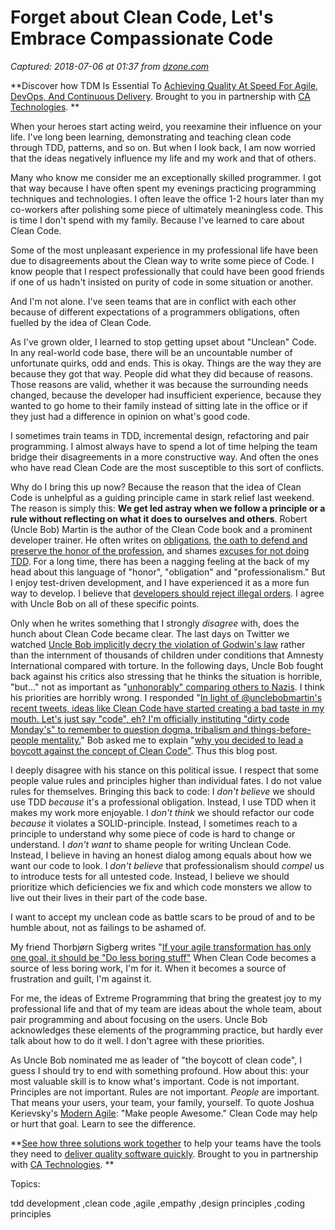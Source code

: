 # Forget about Clean Code, Let's Embrace Compassionate Code

_Captured: 2018-07-06 at 01:37 from [dzone.com](https://dzone.com/articles/forget-about-clean-code-lets-embrace-compassionate?edition=385198&utm_source=Daily%20Digest&utm_medium=email&utm_campaign=Daily%20Digest%202018-07-05)_

**Discover how TDM Is Essential To [Achieving Quality At Speed For Agile, DevOps, And Continuous Delivery](https://dzone.com/go?i=291448&u=http%3A%2F%2Fwww.ca.com%2Fus%2Fcollateral%2Findustry-analyst-report%2Fagile-test-data-management-the-new-must-have.html%3Fcid%3DNA-DSP-CD-AGJ-000195-00001461-000001106%26utm_source%3Donline_ads%26utm_medium%3Ddzone%26utm_campaign%3Dtdm_acquire%26utm_content%3Dagile_tdm_report-pre_roll). Brought to you in partnership with [CA Technologies](https://dzone.com/go?i=291448&u=http%3A%2F%2Fwww.ca.com%2Fus%2Fcollateral%2Findustry-analyst-report%2Fagile-test-data-management-the-new-must-have.html%3Fcid%3DNA-DSP-CD-AGJ-000195-00001461-000001106%26utm_source%3Donline_ads%26utm_medium%3Ddzone%26utm_campaign%3Dtdm_acquire%26utm_content%3Dagile_tdm_report-pre_roll). **

When your heroes start acting weird, you reexamine their influence on your life. I've long been learning, demonstrating and teaching clean code through TDD, patterns, and so on. But when I look back, I am now worried that the ideas negatively influence my life and my work and that of others.

Many who know me consider me an exceptionally skilled programmer. I got that way because I have often spent my evenings practicing programming techniques and technologies. I often leave the office 1-2 hours later than my co-workers after polishing some piece of ultimately meaningless code. This is time I don't spend with my family. Because I've learned to care about Clean Code.

Some of the most unpleasant experience in my professional life have been due to disagreements about the Clean way to write some piece of Code. I know people that I respect professionally that could have been good friends if one of us hadn't insisted on purity of code in some situation or another.

And I'm not alone. I've seen teams that are in conflict with each other because of different expectations of a programmers obligations, often fuelled by the idea of Clean Code.

As I've grown older, I learned to stop getting upset about "Unclean" Code. In any real-world code base, there will be an uncountable number of unfortunate quirks, odd and ends. This is okay. Things are the way they are because they got that way. People did what they did because of reasons. Those reasons are valid, whether it was because the surrounding needs changed, because the developer had insufficient experience, because they wanted to go home to their family instead of sitting late in the office or if they just had a difference in opinion on what's good code.

I sometimes train teams in TDD, incremental design, refactoring and pair programming. I almost always have to spend a lot of time helping the team bridge their disagreements in a more constructive way. And often the ones who have read Clean Code are the most susceptible to this sort of conflicts.

Why do I bring this up now? Because the reason that the idea of Clean Code is unhelpful as a guiding principle came in stark relief last weekend. The reason is simply this: **We get led astray when we follow a principle or a rule without reflecting on what it does to ourselves and others**. Robert (Uncle Bob) Martin is the author of the Clean Code book and a prominent developer trainer. He often writes on [obligations](https://blog.cleancoder.com/uncle-bob/2014/11/15/WeRuleTheWorld.html), [the oath to defend and preserve the honor of the profession](https://blog.cleancoder.com/uncle-bob/2015/11/18/TheProgrammersOath.html), and shames [excuses for not doing TDD](https://blog.cleancoder.com/uncle-bob/2017/12/18/Excuses.html). For a long time, there has been a nagging feeling at the back of my head about this language of "honor", "obligation" and "professionalism." But I enjoy test-driven development, and I have experienced it as a more fun way to develop. I believe that [developers should reject illegal orders](https://blog.cleancoder.com/uncle-bob/2017/08/28/JustFollowingOders.html). I agree with Uncle Bob on all of these specific points.

Only when he writes something that I strongly _disagree_ with, does the hunch about Clean Code became clear. The last days on Twitter we watched [Uncle Bob implicitly decry the violation of Godwin's law](https://twitter.com/unclebobmartin/status/1010152980988026881) rather than the internment of thousands of children under conditions that Amnesty International compared with torture. In the following days, Uncle Bob fought back against his critics also stressing that he thinks the situation is horrible, "but..." not as important as "[unhonorably" comparing others to Nazis](https://twitter.com/unclebobmartin/status/1010865427071856640). I think his priorities are horribly wrong. I responded "[In light of @unclebobmartin's recent tweets, ideas like Clean Code have started creating a bad taste in my mouth. Let's just say "code", eh? I'm officially instituting "dirty code Monday's" to remember to question dogma, tribalism and things-before-people mentality.](https://twitter.com/jhannes/status/1010233775052218368)" Bob asked me to explain "[why you decided to lead a boycott against the concept of Clean Code"](https://twitter.com/unclebobmartin/status/1010534475707633671). Thus this blog post.

I deeply disagree with his stance on this political issue. I respect that some people value rules and principles higher than individual fates. I do not value rules for themselves. Bringing this back to code: I _don't believe_ we should use TDD _because_ it's a professional obligation. Instead, I use TDD when it makes my work more enjoyable. I _don't think_ we should refactor our code _because_ it violates a SOLID-principle. Instead, I sometimes reach to a principle to understand why some piece of code is hard to change or understand. I _don't want_ to shame people for writing Unclean Code. Instead, I believe in having an honest dialog among equals about how we want our code to look. I _don't believe_ that professionalism should _compel_ us to introduce tests for all untested code. Instead, I believe we should prioritize which deficiencies we fix and which code monsters we allow to live out their lives in their part of the code base.

I want to accept my unclean code as battle scars to be proud of and to be humble about, not as failings to be ashamed of.

My friend Thorbjørn Sigberg writes "[If your agile transformation has only one goal, it should be "Do less boring stuff"](https://medium.com/@thorbjorn.sigberg/how-to-be-more-agile-and-less-bored-11b7e63be4ce) When Clean Code becomes a source of less boring work, I'm for it. When it becomes a source of frustration and guilt, I'm against it.

For me, the ideas of Extreme Programming that bring the greatest joy to my professional life and that of my team are ideas about the whole team, about pair programming and about focusing on the users. Uncle Bob acknowledges these elements of the programming practice, but hardly ever talk about how to do it well. I don't agree with these priorities.

As Uncle Bob nominated me as leader of "the boycott of clean code", I guess I should try to end with something profound. How about this: your most valuable skill is to know what's important. Code is not important. Principles are not important. Rules are not important. _People_ are important. That means your users, your team, your family, yourself. To quote Joshua Kerievsky's [Modern Agile](http://modernagile.org/): "Make people Awesome." Clean Code may help or hurt that goal. Learn to see the difference.

**[See how three solutions work together](https://dzone.com/go?i=291449&u=https%3A%2F%2Fwww.ca.com%2Fus%2Ftrials%2Fca-agile-requirements-designer.register.html%3Fcid%3DNA-DSP-CD-AGJ-000195-00001462-000001108%2520%26utm_source%3Donline_ads%26utm_medium%3Ddzone%26utm_campaign%3Dard_acquire%26utm_content%3Dard_trial) to help your teams have the tools they need to [deliver quality software quickly](https://dzone.com/go?i=291449&u=https%3A%2F%2Fad.doubleclick.net%2Fddm%2Ftrackclk%2FN6040.130331DZONE%2FB11226848.150123399%3Bdc_trk_aid%3D321096583%3Bdc_trk_cid%3D81552442%3Bdc_lat%3D%3Bdc_rdid%3D%3Btag_for_child_directed_treatment%3D). Brought to you in partnership with [CA Technologies](https://dzone.com/go?i=291449&u=https%3A%2F%2Fwww.ca.com%2Fus%2Ftrials%2Fca-agile-requirements-designer.register.html%3Fcid%3DNA-DSP-CD-AGJ-000195-00001462-000001108%2520%26utm_source%3Donline_ads%26utm_medium%3Ddzone%26utm_campaign%3Dard_acquire%26utm_content%3Dard_trial). **

Topics:

tdd development ,clean code ,agile ,empathy ,design principles ,coding principles
